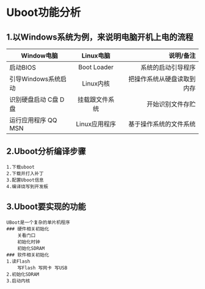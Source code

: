 # Uboot功能分析
## 1.以Windows系统为例，来说明电脑开机上电的流程
Window电脑|Linux电脑|说明/备注
---|:--:|---:
启动BIOS|Boot Loader|系统的启动引导程序
引导Windows系统启动|Linux内核|把操作系统从硬盘读取到内存
识别硬盘启动 C盘 D盘|挂载跟文件系统|开始识别文件存贮
运行应用程序 QQ MSN|Linux应用程序|基于操作系统的文件系统



## 2.Uboot分析编译步骤
    1.下载uboot
    2.下载并打入补丁
    3.配置Uboot信息
    4.编译烧写到开发板


## 3.Uboot要实现的功能
    UBoot是一个复杂的单片机程序
    ### 硬件相关初始化
        关看门口
        初始化时钟
        初始化SDRAM
    ### 软件相关初始化
    1.读Flash
        写Flash 写网卡 写USB
    2.初始化SDRAM
    3.启动内核